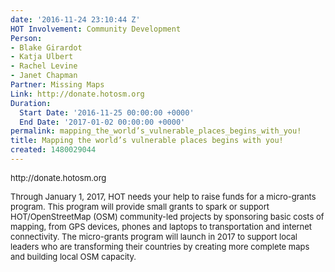 ```yaml
---
date: '2016-11-24 23:10:44 Z'
HOT Involvement: Community Development
Person:
- Blake Girardot
- Katja Ulbert
- Rachel Levine
- Janet Chapman
Partner: Missing Maps
Link: http://donate.hotosm.org
Duration:
  Start Date: '2016-11-25 00:00:00 +0000'
  End Date: '2017-01-02 00:00:00 +0000'
permalink: mapping_the_world’s_vulnerable_places_begins_with_you!
title: Mapping the world’s vulnerable places begins with you!
created: 1480029044
---
```

<p><span style="font-size: 13.008px;">http://donate.hotosm.org</span></p><p><span style="font-size: 13.008px;">Through January 1, 2017, HOT needs your help to raise funds for a micro-grants program. This program will provide small grants to spark or support HOT/OpenStreetMap (OSM) community-led projects by sponsoring basic costs of mapping, from GPS devices, phones and laptops to transportation and internet connectivity. The micro-grants program will launch in 2017 to support local leaders who are transforming their countries by creating more complete maps and building local OSM capacity.</span></p><p>&nbsp;</p>
